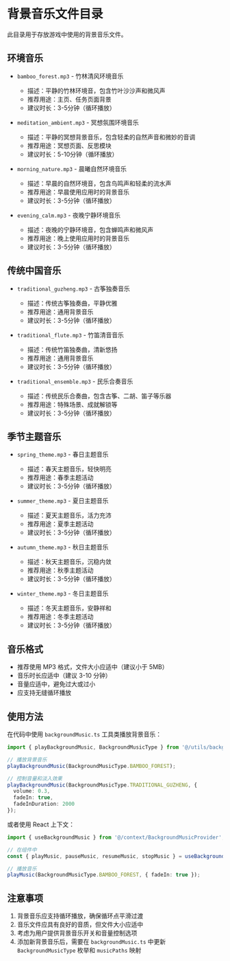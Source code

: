 # 背景音乐文件目录

此目录用于存放游戏中使用的背景音乐文件。

## 环境音乐

- `bamboo_forest.mp3` - 竹林清风环境音乐
  - 描述：平静的竹林环境音，包含竹叶沙沙声和微风声
  - 推荐用途：主页、任务页面背景
  - 建议时长：3-5分钟（循环播放）

- `meditation_ambient.mp3` - 冥想氛围环境音乐
  - 描述：平静的冥想背景音乐，包含轻柔的自然声音和微妙的音调
  - 推荐用途：冥想页面、反思模块
  - 建议时长：5-10分钟（循环播放）

- `morning_nature.mp3` - 晨曦自然环境音乐
  - 描述：早晨的自然环境音，包含鸟鸣声和轻柔的流水声
  - 推荐用途：早晨使用应用时的背景音乐
  - 建议时长：3-5分钟（循环播放）

- `evening_calm.mp3` - 夜晚宁静环境音乐
  - 描述：夜晚的宁静环境音，包含蝉鸣声和微风声
  - 推荐用途：晚上使用应用时的背景音乐
  - 建议时长：3-5分钟（循环播放）

## 传统中国音乐

- `traditional_guzheng.mp3` - 古筝独奏音乐
  - 描述：传统古筝独奏曲，平静优雅
  - 推荐用途：通用背景音乐
  - 建议时长：3-5分钟（循环播放）

- `traditional_flute.mp3` - 竹笛清音音乐
  - 描述：传统竹笛独奏曲，清新悠扬
  - 推荐用途：通用背景音乐
  - 建议时长：3-5分钟（循环播放）

- `traditional_ensemble.mp3` - 民乐合奏音乐
  - 描述：传统民乐合奏曲，包含古筝、二胡、笛子等乐器
  - 推荐用途：特殊场景、成就解锁等
  - 建议时长：3-5分钟（循环播放）

## 季节主题音乐

- `spring_theme.mp3` - 春日主题音乐
  - 描述：春天主题音乐，轻快明亮
  - 推荐用途：春季主题活动
  - 建议时长：3-5分钟（循环播放）

- `summer_theme.mp3` - 夏日主题音乐
  - 描述：夏天主题音乐，活力充沛
  - 推荐用途：夏季主题活动
  - 建议时长：3-5分钟（循环播放）

- `autumn_theme.mp3` - 秋日主题音乐
  - 描述：秋天主题音乐，沉稳内敛
  - 推荐用途：秋季主题活动
  - 建议时长：3-5分钟（循环播放）

- `winter_theme.mp3` - 冬日主题音乐
  - 描述：冬天主题音乐，安静祥和
  - 推荐用途：冬季主题活动
  - 建议时长：3-5分钟（循环播放）

## 音乐格式

- 推荐使用 MP3 格式，文件大小应适中（建议小于 5MB）
- 音乐时长应适中（建议 3-10 分钟）
- 音量应适中，避免过大或过小
- 应支持无缝循环播放

## 使用方法

在代码中使用 `backgroundMusic.ts` 工具类播放背景音乐：

```typescript
import { playBackgroundMusic, BackgroundMusicType } from '@/utils/backgroundMusic';

// 播放背景音乐
playBackgroundMusic(BackgroundMusicType.BAMBOO_FOREST);

// 控制音量和淡入效果
playBackgroundMusic(BackgroundMusicType.TRADITIONAL_GUZHENG, {
  volume: 0.3,
  fadeIn: true,
  fadeInDuration: 2000
});
```

或者使用 React 上下文：

```typescript
import { useBackgroundMusic } from '@/context/BackgroundMusicProvider';

// 在组件中
const { playMusic, pauseMusic, resumeMusic, stopMusic } = useBackgroundMusic();

// 播放音乐
playMusic(BackgroundMusicType.BAMBOO_FOREST, { fadeIn: true });
```

## 注意事项

1. 背景音乐应支持循环播放，确保循环点平滑过渡
2. 音乐文件应具有良好的音质，但文件大小应适中
3. 考虑为用户提供背景音乐开关和音量控制选项
4. 添加新背景音乐后，需要在 `backgroundMusic.ts` 中更新 `BackgroundMusicType` 枚举和 `musicPaths` 映射
